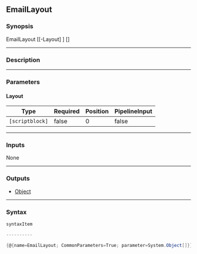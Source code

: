 EmailLayout
-----------

### Synopsis

EmailLayout [[-Layout] <scriptblock>] [<CommonParameters>]

---

### Description

---

### Parameters
#### **Layout**

|Type           |Required|Position|PipelineInput|
|---------------|--------|--------|-------------|
|`[scriptblock]`|false   |0       |false        |

---

### Inputs
None

---

### Outputs
* [Object](https://learn.microsoft.com/en-us/dotnet/api/System.Object)

---

### Syntax
```PowerShell
syntaxItem
```
```PowerShell
----------
```
```PowerShell
{@{name=EmailLayout; CommonParameters=True; parameter=System.Object[]}}
```
